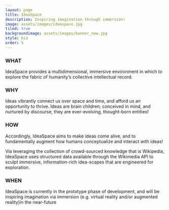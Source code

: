 ```yaml
---
layout: page
title: IdeaSpace
description: Inspiring imagination through immersion!
image: assets/images/ideaspace.jpg
tiled: true
backgroundimage: assets/images/banner_new.jpg
style: bio
order: 5
---
```

<h3>WHAT</h3>
IdeaSpace provides a multidimensional, immersive environment  in which to explore the fabric of humanity’s collective intellectual record.
<h3>WHY</h3>
Ideas vibrantly connect us over space and time, and afford us an opportunity to thrive. Ideas are brain children; conceived in mind, and nurtured by discourse, they are ever-evolving, thought-born entities!
<h3>HOW</h3>
Accordingly, IdeaSpace aims to make ideas come alive, and to fundamentally augment how humans conceptualize and interact with ideas! 

Via leveraging the collection of crowd-sourced knowledge that is Wikipedia, IdeaSpace uses structured data available through the Wikimedia API to sculpt immersive, information-rich idea-scapes that are engineered for exploration. 
<h3>WHEN</h3>
IdeaSpace is currently in the prototype phase of development, and will be inspiring imagination via immersion (e.g. virtual reality and/or augmented reality)in the near-future
